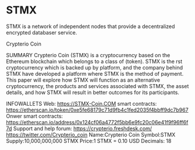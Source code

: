 # STMX
STMX is a network of independent nodes that provide a decentralized encrypted databaser service.

Crypterio Coin

SUMMARY
Crypterio Coin (STMX) is a cryptocurrency based on the Ethereum
blockchain which belongs to a class of (token).
STMX is the rst cryptocurrency which is backed up by platform, and the
company behind STMX have developed a platform where STMX is the
method of payment.
This paper will explore how STMX will function as an alternative
cryptocurrency, the products and services associated with STMX, the asset
details, and how STMX will result in better outcomes for its participants.

INFOWALLETS
Web: https://STMX-Coin.COM
smart contracts: https://etherscan.io/token/0xe5fe68179c71d9fb4c1fed2035f4bbff9dc7b967
Onwer smart contracts: https://etherscan.io/address/0x124cf06a4772f5bb6e9fc20c06e41f9f96ff6f7d
Support and help forum: https://crypterio.freshdesk.com/
https://twitter.com/Crypterio_coin
Name:Crypterio Coin
Symbol:STMX
Supply:10,000,000,000 STMX
Price:1 STMX = 0.10 USD
Decimals: 18
